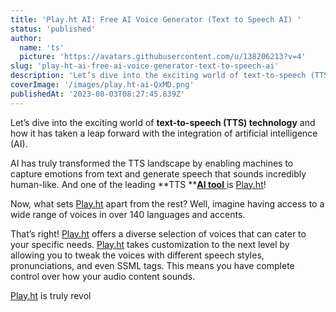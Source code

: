```yaml
---
title: 'Play.ht AI: Free AI Voice Generator (Text to Speech AI) '
status: 'published'
author:
  name: 'ts'
  picture: 'https://avatars.githubusercontent.com/u/138206213?v=4'
slug: 'play-ht-ai-free-ai-voice-generator-text-to-speech-ai'
description: 'Let’s dive into the exciting world of text-to-speech (TTS) technology and how it has taken a leap forward with the integration of artificial intelligence (AI).'
coverImage: '/images/play.ht-ai-QxMD.png'
publishedAt: '2023-08-03T08:27:45.839Z'
---
```


Let’s dive into the exciting world of **text-to-speech (TTS) technology** and how it has taken a leap forward with the integration of artificial intelligence (AI).

AI has truly transformed the TTS landscape by enabling machines to capture emotions from text and generate speech that sounds incredibly human-like. And one of the leading \*\*TTS \*\*[**AI tool** ](https://dragganaitool.com/category/ai-voice/)is [Play.ht](http://Play.ht)!

Now, what sets [Play.ht](http://Play.ht) apart from the rest? Well, imagine having access to a wide range of voices in over 140 languages and accents.

That’s right! [Play.ht](http://Play.ht) offers a diverse selection of voices that can cater to your specific needs. [Play.ht](http://Play.ht) takes customization to the next level by allowing you to tweak the voices with different speech styles, pronunciations, and even SSML tags. This means you have complete control over how your audio content sounds.

[Play.ht](http://Play.ht) is truly revol

